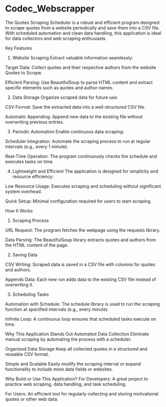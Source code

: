 # Codec_Webscrapper
The Quotes Scraping Scheduler is a robust and efficient program designed to scrape quotes from a website periodically and save them into a CSV file. With scheduled automation and clean data handling, this application is ideal for data collectors and web scraping enthusiasts.

Key Features
1. Website Scraping
Extract valuable information seamlessly:

Target Data: Collect quotes and their respective authors from the website Quotes to Scrape.

Efficient Parsing: Use BeautifulSoup to parse HTML content and extract specific elements such as quotes and author names.

2. Data Storage
Organize scraped data for future use:

CSV Format: Save the extracted data into a well-structured CSV file.

Automatic Appending: Append new data to the existing file without overwriting previous entries.

3. Periodic Automation
Enable continuous data scraping:

Scheduler Integration: Automate the scraping process to run at regular intervals (e.g., every 1 minute).

Real-Time Operation: The program continuously checks the schedule and executes tasks on time.

4. Lightweight and Efficient
The application is designed for simplicity and resource efficiency:

Low Resource Usage: Executes scraping and scheduling without significant system overhead.

Quick Setup: Minimal configuration required for users to start scraping.

How It Works
1. Scraping Process

URL Request: The program fetches the webpage using the requests library.

Data Parsing: The BeautifulSoup library extracts quotes and authors from the HTML content of the page.

2. Saving Data

CSV Writing: Scraped data is saved in a CSV file with columns for quotes and authors.

Appends Data: Each new run adds data to the existing CSV file instead of overwriting it.

3. Scheduling Tasks

Automation with Schedule: The schedule library is used to run the scraping function at specified intervals (e.g., every minute).

Infinite Loop: A continuous loop ensures that scheduled tasks execute on time.

Why This Application Stands Out
Automated Data Collection
Eliminate manual scraping by automating the process with a scheduler.

Organized Data Storage
Keep all collected quotes in a structured and reusable CSV format.

Simple and Scalable
Easily modify the scraping interval or expand functionality to include more data fields or websites.

Why Build or Use This Application?
For Developers: A great project to practice web scraping, data handling, and task scheduling.

For Users: An efficient tool for regularly collecting and storing motivational quotes or other web data.
